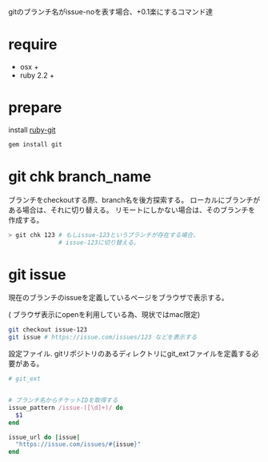 gitのブランチ名がissue-noを表す場合、+0.1楽にするコマンド達

# require

- osx +
- ruby 2.2 +

# prepare

install [ruby-git](https://github.com/schacon/ruby-git)

```sh
gem install git
```

# git chk branch_name

ブランチをcheckoutする際、branch名を後方探索する。
ローカルにブランチがある場合は、それに切り替える。
リモートにしかない場合は、そのブランチを作成する。

```sh
> git chk 123 # もしissue-123というブランチが存在する場合、
              # issue-123に切り替える。
```

# git issue

現在のブランチのissueを定義しているページをブラウザで表示する。

( ブラウザ表示にopenを利用している為、現状ではmac限定)

```sh
git checkout issue-123
git issue # https://issue.com/issues/123 などを表示する
```

設定ファイル.
gitリポジトリのあるディレクトリにgit_extファイルを定義する必要がある。

```ruby
# git_ext


# ブランチ名からチケットIDを取得する
issue_pattern /issue-([\d]+)/ do
  $1
end

issue_url do |issue|
  "https://issue.com/issues/#{issue}"
end
```

